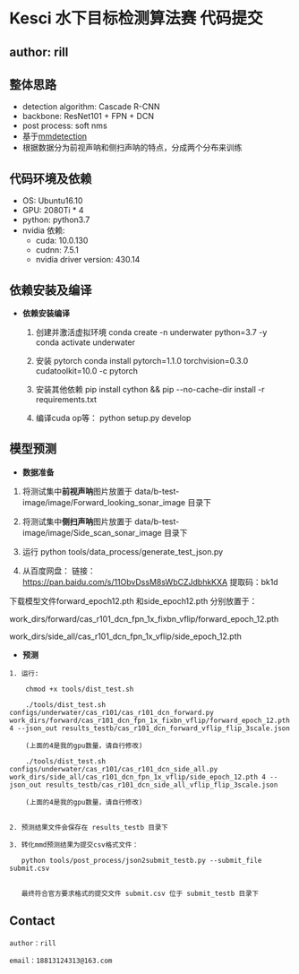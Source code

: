 # Kesci 水下目标检测算法赛 代码提交

## author: rill

## 整体思路
   + detection algorithm: Cascade R-CNN 
   + backbone: ResNet101 + FPN + DCN
   + post process: soft nms
   + 基于[mmdetection](https://github.com/open-mmlab/mmdetection/)
   + 根据数据分为前视声呐和侧扫声呐的特点，分成两个分布来训练
   
## 代码环境及依赖

+ OS: Ubuntu16.10
+ GPU: 2080Ti * 4
+ python: python3.7
+ nvidia 依赖:
   - cuda: 10.0.130
   - cudnn: 7.5.1
   - nvidia driver version: 430.14


## 依赖安装及编译


- **依赖安装编译**

   1. 创建并激活虚拟环境
        conda create -n underwater python=3.7 -y
        conda activate underwater

   2. 安装 pytorch
        conda install pytorch=1.1.0 torchvision=0.3.0 cudatoolkit=10.0 -c pytorch
        
   3. 安装其他依赖
        pip install cython && pip --no-cache-dir install -r requirements.txt
   
   4. 编译cuda op等：
        python setup.py develop
   

## 模型预测
    
   - **数据准备**
   
   1. 将测试集中**前视声呐**图片放置于 data/b-test-image/image/Forward_looking_sonar_image 目录下
   
   2. 将测试集中**侧扫声呐**图片放置于 data/b-test-image/image/Side_scan_sonar_image 目录下

   3. 运行 python tools/data_process/generate_test_json.py 
   
   4. 从百度网盘： 链接： https://pan.baidu.com/s/11ObvDssM8sWbCZJdbhkKXA  提取码：bk1d
   
   下载模型文件forward_epoch12.pth 和side_epoch12.pth 分别放置于：
   
   work_dirs/forward/cas_r101_dcn_fpn_1x_fixbn_vflip/forward_epoch_12.pth 
   
   work_dirs/side_all/cas_r101_dcn_fpn_1x_vflip/side_epoch_12.pth

 
  

   - **预测**

    1. 运行:

        chmod +x tools/dist_test.sh

        ./tools/dist_test.sh configs/underwater/cas_r101/cas_r101_dcn_forward.py work_dirs/forward/cas_r101_dcn_fpn_1x_fixbn_vflip/forward_epoch_12.pth 4 --json_out results_testb/cas_r101_dcn_forward_vflip_flip_3scale.json

        (上面的4是我的gpu数量，请自行修改)
        
        ./tools/dist_test.sh configs/underwater/cas_r101/cas_r101_dcn_side_all.py work_dirs/side_all/cas_r101_dcn_fpn_1x_vflip/side_epoch_12.pth 4 --json_out results_testb/cas_r101_dcn_side_all_vflip_flip_3scale.json

        (上面的4是我的gpu数量，请自行修改)


    2. 预测结果文件会保存在 results_testb 目录下

    3. 转化mmd预测结果为提交csv格式文件：
       
       python tools/post_process/json2submit_testb.py --submit_file submit.csv
       

       最终符合官方要求格式的提交文件 submit.csv 位于 submit_testb 目录下
    

## Contact

    author：rill

    email：18813124313@163.com

